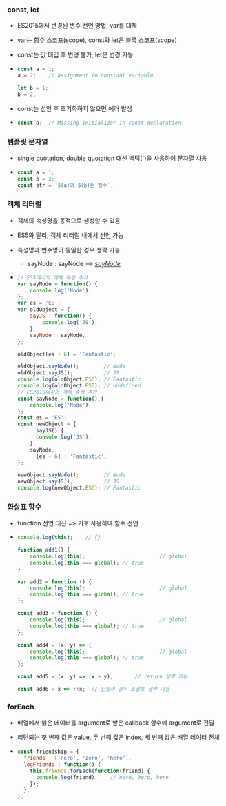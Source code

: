 ### const, let

- ES2015에서 변경된 변수 선언 방법, var를 대체

- var는 함수 스코프(scope), const와 let은 블록 스코프(scope)

- const는 값 대입 후 변경 불가, let은 변경 가능

- ```javascript
  const a = 1;
  a = 2;	// Assignment to constant variable.
  
  let b = 1;
  b = 2;
  
  ```

- const는 선언 후 초기화하지 않으면 에러 발생

- ```javascript
  const a;	// Missing initializer in const declaration
  ```



### 템플릿 문자열

- single quotation, double quotation 대신 백틱(`)을 사용하여 문자열 사용

- ```javascript
  const a = 1;
  const b = 2;
  const str = `$(a)와 $(b)는 정수`;
  ```



### 객체 리터럴

- 객체의 속성명을 동적으로 생성할 수 있음

- ES5와 달리, 객체 리터럴 내에서 선언 가능

- 속성명과 변수명이 동일한 경우 생략 가능

  - sayNode : sayNode —> *<u>sayNode</u>*

- ```javascript
  // ES5에서의 객체 속성 추가
  var sayNode = function() {
      console.log('Node');
  };
  var es = 'ES';
  var oldObject = {
      sayJS : function() {
          console.log('JS');
      },
      sayNode : sayNode,
  };
  
  oldObject[es + 6] = 'Fantastic';
  
  oldObject.sayNode();        // Node
  oldObject.sayJS();          // JS
  console.log(oldObject.ES6); // Fantastic
  console.log(oldObject.ES5); // undefined
  // ES2015에서의 객체 속성 추가
  const sayNode = function() {
      console.log('Node');
  };
  const es = 'ES';
  const newObject = {
  		sayJS() {
        console.log('JS');
      },
      sayNode,
    	[es + 6] : 'Fantastic',
  };
  
  newObject.sayNode();        // Node
  newObject.sayJS();          // JS
  console.log(newObject.ES6); // Fantastic
  ```



### 화살표 함수

- function 선언 대신 => 기호 사용하여 함수 선언

- ```javascript
  console.log(this);	// {}
  
  function add1() {
      console.log(this);						// global
      console.log(this === global);	// true
  }
  
  var add2 = function () {
      console.log(this);						// global
      console.log(this === global);	// true
  };
  
  const add3 = function () {
      console.log(this);						// global
      console.log(this === global);	// true
  };
  
  const add4 = (x, y) => {
      console.log(this);						// global
      console.log(this === global);	// true
  };
  
  const add5 = (x, y) => (x + y);		// return 생략 가능
  
  const add6 = x => ++x;  // 단항의 경우 소괄호 생략 가능
  ```



### forEach

- 배열에서 읽은 데이터를 argument로 받은 callback 함수에 argument로 전달

- 리턴되는 첫 번째 값은 value, 두 번째 값은 index, 세 번째 값은 배열 데이터 전체

- ```javascript
  const friendship = {
    friends : ['nero', 'zero', 'hero'],
    logFriends : function() {
      this.friends.forEach(function(friend) {
        console.log(friend);	// nero, zero, hero
      });
    },
  };
  ```

  
